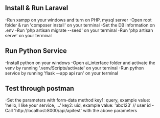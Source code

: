  

## Install & Run Laravel
-Run xampp on your windows and turn on PHP, mysql server
-Open root folder & run 'composer install' on your terminal
-Set the DB information on .env
-Run 'php artisan migrate --seed' on your terminal
-Run 'php artisan serve' on your terminal

## Run Python Service
-Install python on your windows
-Open ai_interface folder and activate the venv by running '.venv/Scripts/activate' on your terninal
-Run python service by running 'flask --app api run' on your terminal

## Test through postman
-Set the parameters with form-data method
    key1: query, example value: 'hello, I like your service, ...'
    key2: uid, example value: 'abc123' // user id
-Call 'http://localhost:8000/api/apitest' with the above parameters 

 
